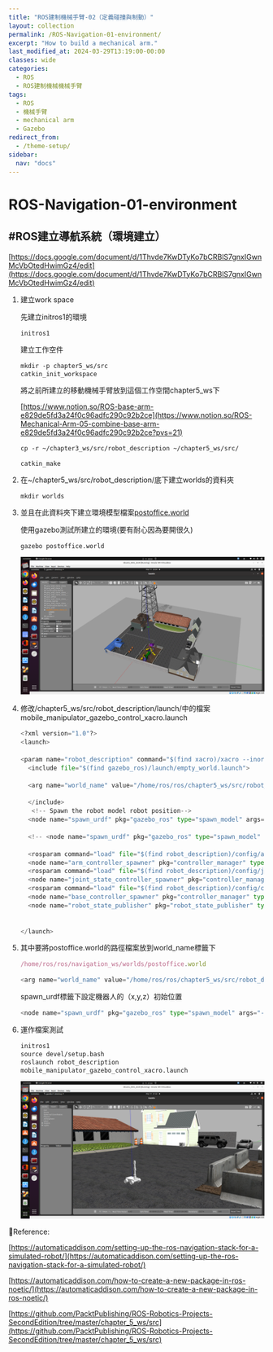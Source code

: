 ```yaml
---
title: "ROS建制機械手臂-02（定義碰撞與制動）"
layout: collection
permalink: /ROS-Navigation-01-environment/
excerpt: "How to build a mechanical arm."
last_modified_at: 2024-03-29T13:19:00-00:00
classes: wide
categories:
  - ROS
  - ROS建制機械機械手臂
tags:
  - ROS
  - 機械手臂
  - mechanical arm
  - Gazebo
redirect_from:
  - /theme-setup/
sidebar:
  nav: "docs"
---
```

# ROS-Navigation-01-environment

## #ROS建立導航系統（環境建立）

[https://docs.google.com/document/d/1Thvde7KwDTyKo7bCRBlS7gnxIGwnMcVbOtedHwimGz4/edit](https://docs.google.com/document/d/1Thvde7KwDTyKo7bCRBlS7gnxIGwnMcVbOtedHwimGz4/edit)

1. 建立work space
    
    先建立initros1的環境
    
    ```tsx
    initros1
    ```
    
    建立工作空件
    
    ```tsx
    mkdir -p chapter5_ws/src
    catkin_init_workspace
    ```
    
    將之前所建立的移動機械手臂放到這個工作空間chapter5_ws下
    
    [https://www.notion.so/ROS-base-arm-e829de5fd3a24f0c96adfc290c92b2ce](https://www.notion.so/ROS-Mechanical-Arm-05-combine-base-arm-e829de5fd3a24f0c96adfc290c92b2ce?pvs=21)
    
    ```tsx
    cp -r ~/chapter3_ws/src/robot_description ~/chapter5_ws/src/
    ```
    
    ```tsx
    catkin_make
    ```
    
2. 在~/chapter5_ws/src/robot_description/底下建立worlds的資料夾
    
    ```python
    mkdir worlds
    ```
    
3. 並且在此資料夾下建立環境模型檔案[postoffice.world](https://docs.google.com/document/d/1Thvde7KwDTyKo7bCRBlS7gnxIGwnMcVbOtedHwimGz4/edit)
    
    使用gazebo測試所建立的環境(要有耐心因為要開很久)
    
    ```tsx
    gazebo postoffice.world
    ```
    
    ![Untitled](/assets/images/ROS-Navigation-01-environment%20f5c6372221ba4eba94895976a00c90f3/Untitled.png)
    
4. 修改/chapter5_ws/src/robot_description/launch/中的檔案mobile_manipulator_gazebo_control_xacro.launch
    
    ```python
    <?xml version="1.0"?>
    <launch>
    
    <param name="robot_description" command="$(find xacro)/xacro --inorder $(find robot_description)/urdf/mobile_manipulator.urdf.xacro" />
      <include file="$(find gazebo_ros)/launch/empty_world.launch">
    	  
      <arg name="world_name" value="/home/ros/ros/chapter5_ws/src/robot_description/world/postoffice.world"/>
      
      </include>
       <!-- Spawn the robot model robot position-->
      <node name="spawn_urdf" pkg="gazebo_ros" type="spawn_model" args="-param robot_description -urdf -x 0 -y 0 -z 1 -model mobile_manipulator" />
      
      <!-- <node name="spawn_urdf" pkg="gazebo_ros" type="spawn_model" args="-param robot_description -urdf -model robot_arm" />-->
      
      <rosparam command="load" file="$(find robot_description)/config/arm_control.yaml" />
      <node name="arm_controller_spawner" pkg="controller_manager" type="controller_manager" args="spawn arm_controller" respawn="false" output="screen"/>
      <rosparam command="load" file="$(find robot_description)/config/joint_state_controller.yaml" />
      <node name="joint_state_controller_spawner" pkg="controller_manager" type="controller_manager" args="spawn joint_state_controller" respawn="false" output="screen"/>
      <rosparam command="load" file="$(find robot_description)/config/control.yaml" />
      <node name="base_controller_spawner" pkg="controller_manager" type="spawner" args="robot_base_joint_publisher robot_base_velocity_controller"/>
      <node name="robot_state_publisher" pkg="robot_state_publisher" type="robot_state_publisher" respawn="false" output="screen"/>
     
      
    </launch>
    
    ```
    
5. 其中要將postoffice.world的路徑檔案放到world_name標籤下
    
    ```jsx
    /home/ros/ros/navigation_ws/worlds/postoffice.world
    ```
    
    ```python
    <arg name="world_name" value="/home/ros/ros/chapter5_ws/src/robot_description/world/postoffice.world"/>
    ```
    
    spawn_urdf標籤下設定機器人的（x,y,z）初始位置
    
    ```python
    <node name="spawn_urdf" pkg="gazebo_ros" type="spawn_model" args="-param robot_description -urdf -x 0 -y 0 -z 1 -model mobile_manipulator" />
    ```
    
6. 運作檔案測試
    
    ```tsx
    initros1
    source devel/setup.bash
    roslaunch robot_description mobile_manipulator_gazebo_control_xacro.launch
    ```
    
    ![Untitled](/assets/images/ROS-Navigation-01-environment%20f5c6372221ba4eba94895976a00c90f3/Untitled%201.png)
    

📃Reference: 

[https://automaticaddison.com/setting-up-the-ros-navigation-stack-for-a-simulated-robot/](https://automaticaddison.com/setting-up-the-ros-navigation-stack-for-a-simulated-robot/)

[https://automaticaddison.com/how-to-create-a-new-package-in-ros-noetic/](https://automaticaddison.com/how-to-create-a-new-package-in-ros-noetic/)

[https://github.com/PacktPublishing/ROS-Robotics-Projects-SecondEdition/tree/master/chapter_5_ws/src](https://github.com/PacktPublishing/ROS-Robotics-Projects-SecondEdition/tree/master/chapter_5_ws/src)
